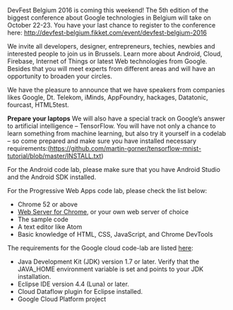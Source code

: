 DevFest Belgium 2016 is coming this weekend! The 5th edition of the
biggest conference about Google technologies in Belgium will take on
October 22-23. You have your last chance to register to the conference
here: http://devfest-belgium.fikket.com/event/devfest-belgium-2016

We invite all developers, designer, entrepreneurs, techies, newbies
and interested people to join us in Brussels. Learn more about
Android, Cloud, Firebase, Internet of Things or latest Web
technologies from Google. Besides that you will meet experts from
different areas and will have an opportunity to broaden your circles.

We have the pleasure to announce that we have speakers from companies likes
Google, Dt. Telekom, iMinds, AppFoundry, hackages, Datatonic, fourcast, HTML5test.

**Prepare your laptops**
We will also have a special track on Google’s answer to artificial
intelligence – TensorFlow. You will have not only a chance to learn
something from machine learning, but also try it yourself in a codelab
– so come prepared and make sure you have installed necessary
requirements:(https://github.com/martin-gorner/tensorflow-mnist-tutorial/blob/master/INSTALL.txt)

For the Android code lab, please make sure that you have Android Studio and the Android
SDK installed.

For the Progressive Web Apps code lab, please check the list below:
* Chrome 52 or above
* [Web Server for Chrome](https://chrome.google.com/webstore/detail/web-server-for-chrome/ofhbbkphhbklhfoeikjpcbhemlocgigb), or your own web server of choice
* The sample code
* A text editor like Atom
* Basic knowledge of HTML, CSS, JavaScript, and Chrome DevTools

The requirements for the Google cloud code-lab are listed [here](https://cloud.google.com/dataflow/docs/quickstarts/quickstart-java-eclipse):
- Java Development Kit (JDK) version 1.7 or later. Verify that the JAVA_HOME environment variable is set and points to your JDK installation.
- Eclipse IDE version 4.4 (Luna) or later.
- Cloud Dataflow plugin for Eclipse installed.
- Google Cloud Platform project
